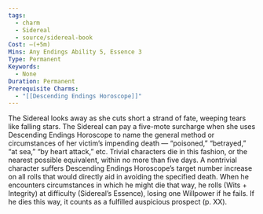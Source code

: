 ```yaml
---
tags:
  - charm
  - Sidereal
  - source/sidereal-book
Cost: —(+5m)
Mins: Any Endings Ability 5, Essence 3
Type: Permanent
Keywords:
  - None
Duration: Permanent
Prerequisite Charms:
  - "[[Descending Endings Horoscope]]"
---
```

The Sidereal looks away as she cuts short a strand of fate, weeping tears like falling stars. The Sidereal can pay a five-mote surcharge when she uses Descending Endings Horoscope to name the general method or circumstances of her victim’s impending death — “poisoned,” “betrayed,” “at sea,” “by heart attack,” etc. Trivial characters die in this fashion, or the nearest possible equivalent, within no more than five days. A nontrivial character suffers Descending Endings Horoscope’s target number increase on all rolls that would directly aid in avoiding the specified death. When he encounters circumstances in which he might die that way, he rolls (Wits + Integrity) at difficulty (Sidereal’s Essence), losing one Willpower if he fails. If he dies this way, it counts as a fulfilled auspicious prospect (p. XX). 